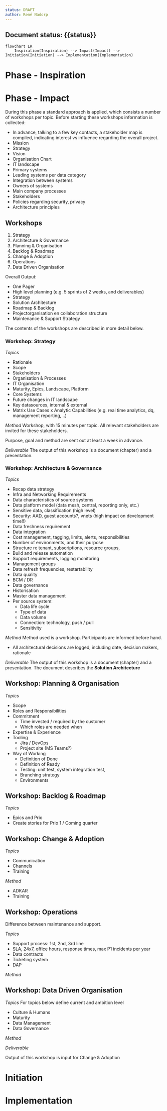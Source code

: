 ```yaml
---
status: DRAFT
author: René Nadorp
---
```


Document status: {{status}}
---

```mermaid
flowchart LR
    Inspiration(Inspiration) --> Impact(Impact) --> Initiation(Initiation) --> Implementation(Implementation)

```

# Phase - Inspiration

# Phase - Impact
During this phase a standard approach is applied, which consists a number of workshops per topic. 
Before starting these workshops information is collected:
- In advance, talking to a few key contacts, a stakeholder map is compiled, indicating interest vs influence regarding the overall project.
- Mission
- Strategy
- Vision
- Organisation Chart
- IT landscape
- Primary systems 
- Leading systems per data category
- Integration between systems
- Owners of systems
- Main company processes
- Stakeholders 
- Policies regarding security, privacy
- Architecture principles

## Workshops
1. Strategy
1. Architecture & Governance
1. Planning & Organisation
1. Backlog & Roadmap
1. Change & Adoption
1. Operations
1. Data Driven Organisation

Overall Output:
- One Pager
- High level planning (e.g. 5 sprints of 2 weeks, and deliverables)
- Strategy
- Solution Architecture
- Roadmap & Backlog
- Projectorganisation en collaboration structure
- Maintenance & Support Strategy

The contents of the workshops are described in more detail below.


### Workshop: Strategy  
_Topics_
- Rationale 
- Scope 
- Stakeholders 
- Organisation & Processes 
- IT Organisation 
- Maturity, Epics, Landscape, Platform 
- Core Systems 
- Future changes in IT landscape 
- Key datasources, internal & external
- Matrix Use Cases x Analytic Capabilities (e.g. real time analytics, dq, management reporting, ..)

_Method_
Workshop, with 15 minutes per topic. All relevant stakeholders are invited for these stakeholders.

Purpose, goal and method are sent out at least a week in advance.

_Deliverable_
The output of this workshop is a document (chapter) and a presentation.


### Workshop: Architecture & Governance
_Topics_
- Recap data strategy
- Infra and Networking Requirements
- Data characteristics of source systems
- Data platform model (data mesh, central, reporting only, etc.)
- Sensitive data, classification (high level)
- Security: AAD, guest accounts?, vnets (high impact on development time!!)
- Data freshness requirement
- Data integration
- Cost management, tagging, limits, alerts, responsibilities
- Number of environments, and their purpose
- Structure re tenant, subscriptions, resource groups, 
- Build and release automation
- Support requirements, logging monitoring
- Management groups
- Data refresh frequencies, restartability
- Data quality
- BCM / DR
- Data governance
- Historisation
- Master data management
- Per source system:
    - Data life cycle
    - Type of data
    - Data volume
    - Connection: technology, push / pull
    - Sensitivity



_Method_
Method used is a workshop. Participants are informed before hand.
- All architectural decisions are logged, including date, decision makers, rationale

_Deliverable_
The output of this workshop is a document (chapter) and a presentation.
The document describes the **Solution Architecture**


## Workshop: Planning & Organisation
_Topics_
- Scope
- Roles and Responsibilities
- Commitment
    - Time invested / required by the customer
    - Which roles are needed when
- Expertise & Experience
- Tooling
    - Jira / DevOps
    - Project site (MS Teams?)
- Way of Working
    - Definition of Done
    - Definition of Ready
    - Testing: unit test, system integration test, 
    - Branching strategy
    - Environments

## Workshop: Backlog & Roadmap
_Topics_
- Epics and Prio
- Create stories for Prio 1 / Coming quarter

## Workshop: Change & Adoption
_Topics_
- Communication
- Channels
- Training

_Method_
- ADKAR
- Training


## Workshop: Operations
Difference between maintenance and support.

_Topics_
- Support process: 1st, 2nd, 3rd line 
- SLA, 24x7, office hours, response times, max P1 incidents per year
- Data contracts
- Ticketing system
- DAP

_Method_

## Workshop: Data Driven Organisation
_Topics_
For topics below define current and ambition level
- Culture & Humans
- Maturity
- Data Management
- Data Governance

_Method_

_Deliverable_

Output of this workshop is input for Change & Adoption




# Initiation


# Implementation
